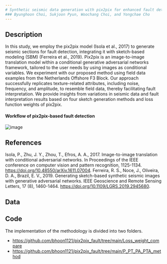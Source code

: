 ```yaml
---
# Synthetic seismic data generation with pix2pix for enhanced fault detection model training
### Byunghoon Choi, Sukjoon Pyun, Woochang Choi, and Yongchae Cho
---
```


## Description
In this study, we employ the pix2pix model (Isola et al., 2017) to generate seismic sections for fault detection, integrating it with sketch-based modeling (SBM) (Ferreira et al., 2019). Pix2pix is an image-to-image translation model within a conditional generative adversarial networks framework, tailored to the user needs by using images as conditional variables. We experiment with our proposed method using field data examples from the Netherlands Offshore F3 Block. Our approach successfully replicates texture-related attributes, including noise, frequency, and amplitude, to resemble field data, thereby facilitating fault interpretation. We provide insights from variations in seismic data and fault interpretation results based on four sketch generation methods and loss function weights of pix2pix. 

#### Workflow of pix2pix-based fault detection
![image](https://github.com/bhoon1121/pix2pix_fault/assets/46484101/494434e7-402d-46c5-9938-ad93fe7e9489)

## References
Isola, P., Zhu, J. Y., Zhou, T., Efros, A. A., 2017. Image-to-image translation with conditional adversarial networks. In Proceedings of the IEEE conference on computer vision and pattern recognition, 1125-1134. https://doi.org/10.48550/arXiv.1611.07004.
Ferreira, R. S., Noce, J., Oliveira, D. A., Brazil, E. V., 2019. Generating sketch-based synthetic seismic images with generative adversarial networks. IEEE Geoscience and Remote Sensing Letters, 17 (8), 1460-1464. https://doi.org/10.1109/LGRS.2019.2945680.

## Data

## Code
The implementation of the methodology is divided into two folders.
- https://github.com/bhoon1121/pix2pix_fault/tree/main/Loss_weight_compare
- https://github.com/bhoon1121/pix2pix_fault/tree/main/P_PT_PA_PTA_method

